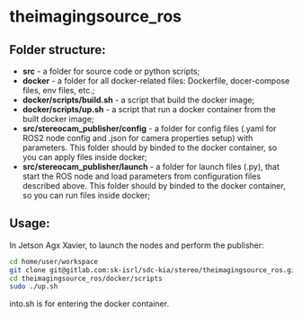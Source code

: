 # theimagingsource_ros

## Folder structure:
- **src** - a folder for source code or python scripts;
- **docker** - a folder for all docker-related files: Dockerfile, docer-compose files, env files, etc.;
- **docker/scripts/build.sh** - a script that build the docker image;
- **docker/scripts/up.sh** - a script that run a docker container from the built docker image;
- **src/stereocam_publisher/config** - a folder for config files (.yaml for ROS2 node config and .json for camera properties setup) with parameters. This folder should by binded to the docker container, so you can apply files inside docker;
- **src/stereocam_publisher/launch** - a folder for launch files (.py), that start the ROS node and load parameters from configuration files described above. This folder should by binded to the docker container, so you can run files inside docker;

## Usage:
In Jetson Agx Xavier, to launch the nodes and perform the publisher: 
``` bash
cd home/user/workspace
git clone git@gitlab.com:sk-isrl/sdc-kia/stereo/theimagingsource_ros.git
cd theimagingsource_ros/docker/scripts
sudo ./up.sh
```
into.sh is for entering the docker container.

